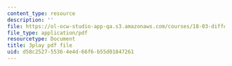 ```yaml
---
content_type: resource
description: ''
file: https://ol-ocw-studio-app-qa.s3.amazonaws.com/courses/18-03-differential-equations-spring-2010/d58c252755364e4d66f6b55d01847261_LbKKzMag5Rc.pdf
file_type: application/pdf
resourcetype: Document
title: 3play pdf file
uid: d58c2527-5536-4e4d-66f6-b55d01847261
---
```

